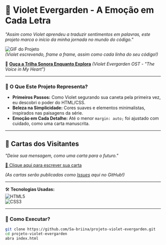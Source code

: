 # 💜 Violet Evergarden - A Emoção em Cada Letra  
*"Assim como Violet aprendeu a traduzir sentimentos em palavras, este projeto marca o início da minha jornada no mundo do código."*  

![GIF do Projeto](https://media0.giphy.com/media/v1.Y2lkPTc5MGI3NjExYWNnYXVzeHIzaWkyNjVzNGkwazF5bzY4azAyMHlsN3YycHVsM3ZpdCZlcD12MV9pbnRlcm5hbF9naWZfYnlfaWQmY3Q9Zw/5CHuTiTEwcoXQwvIzZ/giphy.gif)  
*(Violet escrevendo, frame a frame, assim como cada linha do seu código!)*  

🎵 **[Ouça a Trilha Sonora Enquanto Explora](https://youtu.be/9W4Kf8W5F7Q?si=JqPQZzZ8QlDzq7Qx)** *(Violet Evergarden OST - "The Voice in My Heart")*  

---

### 🌸 **O Que Este Projeto Representa?**  
- **Primeiros Passos:** Como Violet segurando sua caneta pela primeira vez, eu descobri o poder do HTML/CSS.  
- **Beleza na Simplicidade:** Cores suaves e elementos minimalistas, inspirados nas paisagens da série.  
- **Emoção em Cada Detalhe:** Até o menor `margin: auto;` foi ajustado com cuidado, como uma carta manuscrita.  

---

## 💌 Cartas dos Visitantes  
*"Deixe sua mensagem, como uma carta para o futuro."*  

[📩 Clique aqui para escrever sua carta](https://github.com/Sa-briina/projeto-violet-evergarden/issues/new?template=cartas.md&title=Carta+de+%5BSeu+Nome%5D)  

*(As cartas serão publicadas como [Issues](https://github.com/Sa-briina/projeto-violet-evergarden/issues) aqui no GitHub!)*  

---

🛠 **Tecnologias Usadas:**  
![HTML5](https://img.shields.io/badge/HTML5-E34F26?style=for-the-badge&logo=html5&logoColor=white)  
![CSS3](https://img.shields.io/badge/CSS3-1572B6?style=for-the-badge&logo=css3&logoColor=white)  

---

### 📜 **Como Executar?**  
```bash
git clone https://github.com/Sa-briina/projeto-violet-evergarden.git  
cd projeto-violet-evergarden  
abra index.html  
